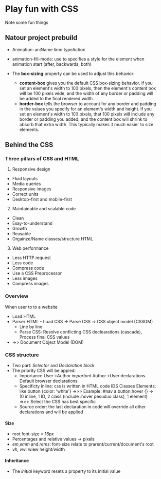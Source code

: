 # Play fun with CSS
Note some fun things

## Natour project prebuild 
- Animation: aniName time typeAction
- animation-fill-mode: use to specifies a style for the element when animation start (after, backwards, both)
- The **box-sizing** property can be used to adjust this behavior:

  * **content-box** gives you the default CSS box-sizing behavior. If you set an element's width to 100 pixels, then the element's content box will be 100 pixels wide, and the width of any border or padding will be added to the final rendered width.
  * **border-box** tells the browser to account for any border and padding in the values you specify for an element's width and height. If you set an element's width to 100 pixels, that 100 pixels will include any border or padding you added, and the content box will shrink to absorb that extra width. This typically makes it much easier to size elements.

## Behind the CSS
### Three pillars of CSS and HTML
1. Responsive design
  - Fluid layouts
  - Media queries
  - Responsive images
  - Correct units
  - Desktop-first and mobile-first

2. Maintainable and scalable code
  - Clean
  - Esay-to-understand
  - Growth
  - Reusable
  - Orgainze/Name classes/structure HTML
3. Web performance
  - Less HTTP request
  - Less code
  - Compress code
  - Use a CSS Preprocessor
  - Less images
  - Compress images

### Overview
When user to to a website
  * Load HTML
  * Parser HTML - Load CSS -> Parse CSS => CSS object model (CSSOM)
    - Line by line
    - Parse CSS: Resolve conflicting CSS declearations (cascade), Process final CSS values
  * =>> Document Object Model (DOM)

### CSS structure
- Two part: *Selector* and *Declaration block*
- The priority CSS will be appied:
  * Importance
    User->Author *important*
    Author->User declarations
    Default browser declarations
  * Specificty
    Inline: css is written in HTML code
    IDS
    Classes
    Elements: like button {color: 'white'}
    =>>> Example:
    #nav a.button:hover {} -> (0 inline, 1 ID, 2 class (include :hover pesuduo class), 1 element)
    =>>> Select the CSS has best specific
  * Source order: the last declaration in code will override all other declarations and will be applied

#### Size
- root font-size = 16px
- Percentages and relative values -> pixels
- *em*,*emm* and *rems*: font-size relate to prarent/current/document's root
- *vh, vw*: wiew height/width

#### Inheritance
- The *initial* keyword resets a property to its initial value
